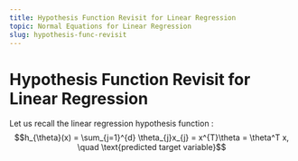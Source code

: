 ```yaml
---
title: Hypothesis Function Revisit for Linear Regression
topic: Normal Equations for Linear Regression
slug: hypothesis-func-revisit
---
```


# Hypothesis Function Revisit for Linear Regression

Let us recall the linear regression hypothesis function : $$h_{\theta}(x) = \sum_{j=1}^{d} \theta_{j}x_{j} = x^{T}\theta = \theta^T x, \quad \text{predicted target variable}$$
